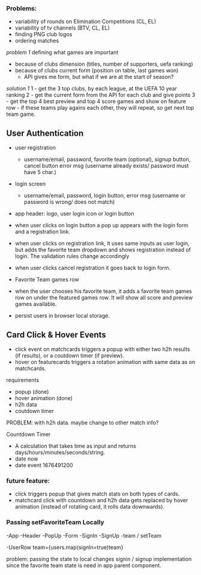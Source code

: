 ### Problems:

- variability of rounds on Elimination Competitions (CL, EL)
- variability of tv channels (BTV, CL, EL)
- finding PNG club logos
- ordering matches

_problem 1_
defining what games are important

- because of clubs dimension (titles, number of supporters, uefa ranking)
- because of clubs current form (position on table, last games won)
  - API gives me form, but what if we are at the start of season?

_solution 1_
1 - get the 3 top clubs, by each league, at the UEFA 10 year ranking
2 - get the current form from the API for each club and give points
3 - get the top 4 best preview and top 4 score games and show on feature row - if these teams play agains each other, they will repeat, so get next top team game.

## User Authentication

- user registration
  - username/email, password, favorite team (optional), signup button, cancel button error msg (username already exists/ password must have 5 char.)
- login screen
  - username/email, password, login button, error msg (username or password is wrong/ does not match)
- app header: logo, user login icon or login button
- when user clicks on login button a pop up appears with the login form and a registration link.
- when user clicks on registration link, it uses same inputs as user login, but adds the favorite team dropdown and shows registration instead of login. The validation rules change accordingly
- when user clicks cancel registration it goes back to login form.

- Favorite Team games row
- when the user chooses his favorite team, it adds a favorite team games row on under the featured games row. It will show all score and preview games available.

- persist users in browser local storage.

## Card Click & Hover Events

- click event on matchcards triggers a popup with either two h2h results (if results), or a coutdown timer (if preview).
- hover on featurecards triggers a rotation animation with same data as on matchcards.

requirements

- popup (done)
- hover animation (done)
- h2h data
- coutdown timer

PROBLEM: with h2h data. maybe change to other match info?

Countdown Timer

- A calculation that takes time as input and returns days/hours/minutes/seconds/string.
- date now
- date event 1676491200

### future feature:

- click triggers popup that gives match stats on both types of cards.
- matchcard click with countdown and h2h data gets replaced by hover animation (instead of rotating card, it rolls data downwards).

### Passing setFavoriteTeam Locally

<!-- prettier-ignore -->
-App
  -Header
    -PopUp
      -Form
        -SignIn
        -SignUp
          -team / setTeam

-UserRow team={users.map(signIn=true)team}

problem: passing the state to local changes signin / signup implementation since the favorite team state is need in app parent component.
